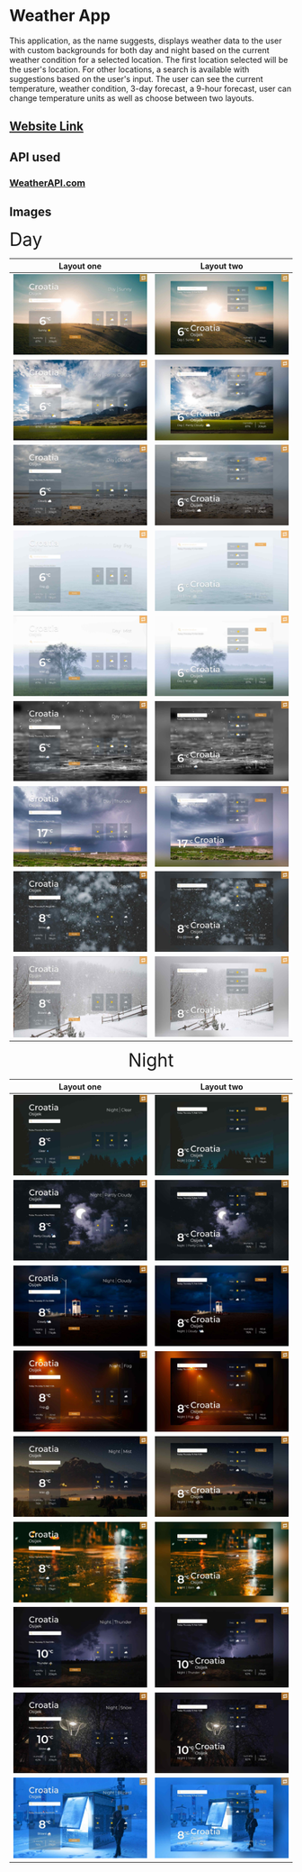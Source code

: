 # Weather App

This application, as the name suggests, displays weather data to the user with custom backgrounds for both day and night based on the current weather condition for a selected location. The first location selected will be the user's location. For other locations, a search is available with suggestions based on the user's input. The user can see the current temperature, weather condition, 3-day forecast, a 9-hour forecast, user can change temperature units as well as choose between two layouts.

## [Website Link](https://weather.pages.dev/)

## API used

### [WeatherAPI.com](https://rapidapi.com/weatherapi/api/weatherapi-com/)

## Images

<font size="6"> Day</font>

|                       Layout one                        |                       Layout two                        |
| :-----------------------------------------------------: | :-----------------------------------------------------: |
|     ![](/themes-images/themes-day/day-sunny-l1.jpg)     |     ![](/themes-images/themes-day/day-sunny-l2.jpg)     |
| ![](/themes-images/themes-day/day-partly-cloudy-l1.jpg) | ![](/themes-images/themes-day/day-partly-cloudy-l2.jpg) |
|    ![](/themes-images/themes-day/day-cloudy-l1.jpg)     |    ![](/themes-images/themes-day/day-cloudy-l2.jpg)     |
|     ![](/themes-images/themes-day/day-foggy-l1.jpg)     |     ![](/themes-images/themes-day/day-foggy-l2.jpg)     |
|     ![](/themes-images/themes-day/day-misty-l1.jpg)     |     ![](/themes-images/themes-day/day-misty-l2.jpg)     |
|     ![](/themes-images/themes-day/day-rainy-l1.jpg)     |     ![](/themes-images/themes-day/day-rainy-l2.jpg)     |
|   ![](/themes-images/themes-day/day-thundery-l1.jpg)    |   ![](/themes-images/themes-day/day-thundery-l2.jpg)    |
|     ![](/themes-images/themes-day/day-snowy-l1.jpg)     |     ![](/themes-images/themes-day/day-snowy-l2.jpg)     |
|    ![](/themes-images/themes-day/day-blizard-l1.jpg)    |    ![](/themes-images/themes-day/day-blizard-l2.jpg)    |

<p align="center">
<font size="6"> Night</font>
</p>

|                         Layout one                          |                         Layout two                          |
| :---------------------------------------------------------: | :---------------------------------------------------------: |
|     ![](/themes-images/themes-night/night-clear-l1.jpg)     |     ![](/themes-images/themes-night/night-clear-l2.jpg)     |
| ![](/themes-images/themes-night/night-partly-cloudy-l1.jpg) | ![](/themes-images/themes-night/night-partly-cloudy-l2.jpg) |
|    ![](/themes-images/themes-night/night-cloudy-l1.jpg)     |    ![](/themes-images/themes-night/night-cloudy-l2.jpg)     |
|     ![](/themes-images/themes-night/night-foggy-l1.jpg)     |     ![](/themes-images/themes-night/night-foggy-l2.jpg)     |
|     ![](/themes-images/themes-night/night-misty-l1.jpg)     |     ![](/themes-images/themes-night/night-misty-l2.jpg)     |
|     ![](/themes-images/themes-night/night-rainy-l1.jpg)     |     ![](/themes-images/themes-night/night-rainy-l2.jpg)     |
|   ![](/themes-images/themes-night/night-thundery-l1.jpg)    |   ![](/themes-images/themes-night/night-thundery-l2.jpg)    |
|     ![](/themes-images/themes-night/night-snowy-l1.jpg)     |     ![](/themes-images/themes-night/night-snowy-l2.jpg)     |
|    ![](/themes-images/themes-night/night-blizard-l1.jpg)    |    ![](/themes-images/themes-night/night-blizard-l2.jpg)    |
